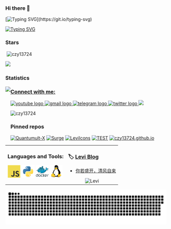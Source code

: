 ### Hi there 👋
[![Typing SVG](https://readme-typing-svg.demolab.com?font=Fira+Code&pause=1000&color=F7A733&random=false&width=435&lines=Hello%2C+I'm+Levi.)](https://git.io/typing-svg)


[![Typing SVG](https://readme-typing-svg.demolab.com?font=Fira+Code&pause=1000&color=F7B9F6&random=false&width=435&lines=%F0%9F%92%99+If+you+like%2C+give+%E2%AD%90%EF%B8%8F+and+share+it)](https://git.io/typing-svg)

### Stars
<p>&nbsp;<img align="center" height="180em" src="https://github-readme-stats.vercel.app/api?username=czy13724&show_icons=true&locale=en&theme=transparent" alt="czy13724" /></p>

<img src="https://user-images.githubusercontent.com/73097560/115834477-dbab4500-a447-11eb-908a-139a6edaec5c.gif"><h3 align="left">Statistics</h3>
<div align="center">
<a href="https://github.com/czy13724">
<img align="left" src="http://github-profile-summary-cards.vercel.app/api/cards/profile-details?username=czy13724&theme=transparent" height="180em" />
</div>


### Connect with me:

<div align="left">
  <a href="https://www.youtube.com/channel/UCwm1T5uwxNrkI0JdemXwP_Q" target="_blank">
    <img src="https://img.shields.io/static/v1?message=Youtube&logo=youtube&label=&color=FF0000&logoColor=white&labelColor=&style=for-the-badge" height="35" alt="youtube logo"  />
  </a>
  <a href="mailto:contact@levifree.tech" target="_blank">
    <img src="https://img.shields.io/static/v1?message=Gmail&logo=gmail&label=&color=D14836&logoColor=white&labelColor=&style=for-the-badge" height="35" alt="gmail logo"  />
  </a>
  <a href="https://t.me/i_Levibot" target="_blank">
    <img src="https://img.shields.io/static/v1?message=Telegram&logo=telegram&label=&color=2CA5E0&logoColor=white&labelColor=&style=for-the-badge" height="35" alt="telegram logo"  />
  </a>
  <a href="https://twitter.com/L13724" target="_blank">
    <img src="https://img.shields.io/static/v1?message=Twitter&logo=twitter&label=&color=1DA1F2&logoColor=white&labelColor=&style=for-the-badge" height="35" alt="twitter logo"  />
  </a>
  <a href="https://github.com/czy13724" target="_blank">
    <img src="https://img.shields.io/badge/GitHub-100000?style=for-the-badge&logo=github&logoColor=white" target="_blank" height="35">
  </a>
</div>

<p align="left"> <img src="https://komarev.com/ghpvc/?username=czy13724&label=Profile%20views&color=0e75b6&style=flat" alt="czy13724" /> </p>

### Pinned repos
[![Quantumult-X](https://img.shields.io/badge/-Quantumult_X-555555?style=for-the-badge&logo=github&labelColor=000000)](https://github.com/czy13724/Quantumult-X)
[![Surge](https://img.shields.io/badge/-Surge-555555?style=for-the-badge&logo=github&labelColor=000000)](https://github.com/czy13724/Surge)
[![LeviIcons](https://img.shields.io/badge/-LeviIcons-555555?style=for-the-badge&logo=github&labelColor=000000)](https://github.com/czy13724/LeviIcons)
[![TEST](https://img.shields.io/badge/-TEST-555555?style=for-the-badge&logo=github&labelColor=000000)](https://github.com/czy13724/TEST)
[![czy13724.github.io](https://img.shields.io/badge/-czy13724.github.io-555555?style=for-the-badge&logo=github&labelColor=000000)](https://github.com/czy13724/czy13724.github.io)

<table>
  <tr>
    <!-- Left Cell for Languages and Tools -->
    <td valign="top">
      <h3 align="left">Languages and Tools:</h3>
      <p align="left">
        <img src="https://raw.githubusercontent.com/teamedwardforever/Readme-Generator/71f25dd8b98329b168142a6b782a107b75eab178/svg/Skills/Languages/javascript-original.svg" alt="Javascript" width="40" height="40"/>
        <img src="https://raw.githubusercontent.com/teamedwardforever/Readme-Generator/71f25dd8b98329b168142a6b782a107b75eab178/svg/Skills/Languages/python-original.svg" alt="Python" width="40" height="40"/>
        <img src="https://raw.githubusercontent.com/teamedwardforever/Readme-Generator/71f25dd8b98329b168142a6b782a107b75eab178/svg/Skills/Devops/docker-original-wordmark.svg" alt="Docker" width="40" height="40"/>
        <img src="https://raw.githubusercontent.com/teamedwardforever/Readme-Generator/71f25dd8b98329b168142a6b782a107b75eab178/svg/Skills/Other/linux-original.svg" alt="Linux" width="40" height="40"/>
      </p>
    </td>
    <!-- Right Cell for Blog Link and Visitor Count -->
    <td valign="top">
      <h3 align="left">🏷️ <a href="https://levifree.tech" target="_blank">Levi Blog</a></h3>

<!-- blog starts -->

* <a href='https://levifree.tech' target='_blank' title='Levi Blog'>你若盛开，清风自来</a>

<!-- blog ends -->

<div align="center"><img src="https://count.getloli.com/get/@czy13724" alt="Levi" /></div>
</td>

</tr>
</table>


<div align="left"><img src="https://raw.githubusercontent.com/Achuan-2/Achuan-2/main/assets/github-contribution-grid-snake.svg" ></div>
